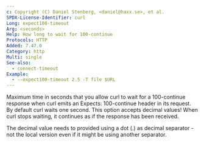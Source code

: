 ```yaml
---
c: Copyright (C) Daniel Stenberg, <daniel@haxx.se>, et al.
SPDX-License-Identifier: curl
Long: expect100-timeout
Arg: <seconds>
Help: How long to wait for 100-continue
Protocols: HTTP
Added: 7.47.0
Category: http
Multi: single
See-also:
  - connect-timeout
Example:
  - --expect100-timeout 2.5 -T file $URL
---
```


Maximum time in seconds that you allow curl to wait for a 100-continue
response when curl emits an Expects: 100-continue header in its request. By
default curl waits one second. This option accepts decimal values! When
curl stops waiting, it continues as if the response has been received.

The decimal value needs to provided using a dot (.) as decimal separator - not
the local version even if it might be using another separator.
